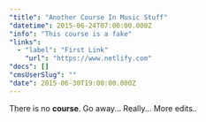 ```yaml
---
"title": "Another Course In Music Stuff"
"datetime": 2015-06-24T07:00:00.000Z
"info": "This course is a fake"
"links":
  - "label": "First Link"
    "url": "https://www.netlify.com"
"docs": []
"cmsUserSlug": ""
"date": 2015-06-30T19:00:00.000Z
---
```


There is no **course**. Go away... Really... More edits..
